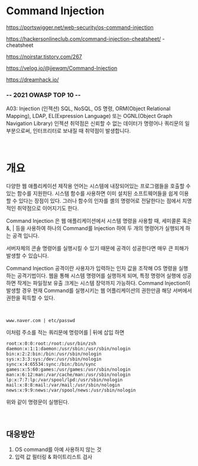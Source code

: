 # Command Injection

https://portswigger.net/web-security/os-command-injection

https://hackersonlineclub.com/command-injection-cheatsheet/ - cheatsheet

https://noirstar.tistory.com/267

https://velog.io/@jjewqm/Command-Injection

https://dreamhack.io/

### -- 2021 OWASP TOP 10 --
A03: Injection (인젝션)
SQL, NoSQL, OS 명령, ORM(Object Relational Mapping), LDAP, EL(Expression Language) 또는 OGNL(Object Graph Navigation Library) 인젝션 취약점은 신뢰할 수 없는 데이터가 명령어나 쿼리문의 일부분으로써, 인터프리터로 보내질 때 취약점이 발생합니다.

<br>

# 개요
다양한 웹 애플리케이션 제작용 언어는 시스템에 내장되어있는 프로그램들을 호출할 수 있는 함수를 지원한다. 시스템 함수를 사용하면 이미 설치된 소프트웨어들을 쉽게 이용할 수 있다는 장점이 있다. 그러나 함수의 인자를 셸의 명령어로 전달한다는 점에서 치명적인 취약점으로 이어지기도 한다.

Command Injection 은 웹 애플리케이션에서 시스템 명령을 사용할 때, 세미콜론 혹은 &, | 등을 사용하여 하나의 Command를 Injection 하여 두 개의 명령어가 실행되게 하는 공격 입니다.

서버자체의 콘솔 명령어를 실행시킬 수 있기 때문에 공격이 성공한다면 매우 큰 피해가 발생할 수 있습니다.

Command Injection 공격이란 사용자가 입력하는 인자 값을 조작해 OS 명령을 실행하는 공격기법이다. 웹을 통해 시스템 명령어를 실행하게 되며, 특정 명령어 실행에 성공하면 작게는 파일정보 유출 크게는 시스템 장악까지 가능하다. Command Injection이 발생할 경우 현재 Command를 실행시키는 웹 어플리케이션의 권한만큼 해당 서버에서 권한을 획득할 수 있다.

<br>

```
www.naver.com | etc/passwd
```

이처럼 주소를 적는 쿼리문에 명렁어를 | 뒤에 삽입 하면

```
root:x:0:0:root:/root:/usr/bin/zsh
daemon:x:1:1:daemon:/usr/sbin:/usr/sbin/nologin
bin:x:2:2:bin:/bin:/usr/sbin/nologin
sys:x:3:3:sys:/dev:/usr/sbin/nologin
sync:x:4:65534:sync:/bin:/bin/sync
games:x:5:60:games:/usr/games:/usr/sbin/nologin
man:x:6:12:man:/var/cache/man:/usr/sbin/nologin
lp:x:7:7:lp:/var/spool/lpd:/usr/sbin/nologin
mail:x:8:8:mail:/var/mail:/usr/sbin/nologin
news:x:9:9:news:/var/spool/news:/usr/sbin/nologin
```

위와 같이 명령문이 실행된다.

<br>

## 대응방안
1. OS command를 아예 사용하지 않는 것
2. 입력 값 필터링 & 화이트리스트 검사
